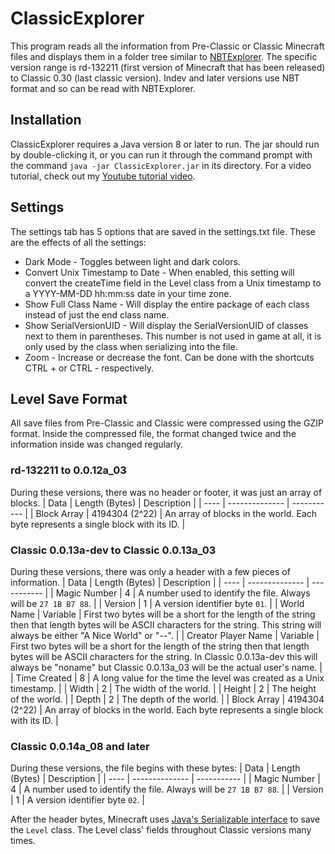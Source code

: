 # ClassicExplorer
This program reads all the information from Pre-Classic or Classic Minecraft files and displays them in a folder tree similar to [NBTExplorer](https://github.com/jaquadro/NBTExplorer/releases). The specific version range is rd-132211 (first version of Minecraft that has been released) to Classic 0.30 (last classic version). Indev and later versions use NBT format and so can be read with NBTExplorer.

## Installation
ClassicExplorer requires a Java version 8 or later to run. The jar should run by double-clicking it, or you can run it through the command prompt with the command `java -jar ClassicExplorer.jar` in its directory. For a video tutorial, check out my [Youtube tutorial video](https://youtu.be/-QrfYUrjVsQ).

## Settings
The settings tab has 5 options that are saved in the settings.txt file. These are the effects of all the settings:
* Dark Mode - Toggles between light and dark colors.
* Convert Unix Timestamp to Date - When enabled, this setting will convert the createTime field in the Level class from a Unix timestamp to a YYYY-MM-DD hh:mm:ss date in your time zone.
* Show Full Class Name - Will display the entire package of each class instead of just the end class name.
* Show SerialVersionUID - Will display the SerialVersionUID of classes next to them in parentheses. This number is not used in game at all, it is only used by the class when serializing into the file.
* Zoom - Increase or decrease the font. Can be done with the shortcuts CTRL + or CTRL - respectively.

## Level Save Format
All save files from Pre-Classic and Classic were compressed using the GZIP format. Inside the compressed file, the format changed twice and the information inside was changed regularly.

### rd-132211 to 0.0.12a_03
During these versions, there was no header or footer, it was just an array of blocks. 
| Data | Length (Bytes) |	Description |
| ---- | -------------- | ----------- |
| Block Array |	4194304 (2^22) | An array of blocks in the world. Each byte represents a single block with its ID. |

### Classic 0.0.13a-dev to Classic 0.0.13a_03
During these versions, there was only a header with a few pieces of information.
| Data | Length (Bytes) |	Description |
| ---- | -------------- | ----------- |
| Magic Number |	4 |	A number used to identify the file. Always will be `27 1B B7 88`. |
| Version |	1 |	A version identifier byte `01`. |
| World Name | Variable |	First two bytes will be a short for the length of the string then that length bytes will be ASCII characters for the string. This string will always be either "A Nice World" or "--". |
| Creator Player Name |	Variable |	First two bytes will be a short for the length of the string then that length bytes will be ASCII characters for the string. In Classic 0.0.13a-dev this will always be "noname" but Classic 0.0.13a_03 will be the actual user's name. |
| Time Created | 8 |	A long value for the time the level was created as a Unix timestamp. |
| Width |	2 |	The width of the world. |
| Height |	2 |	The height of the world. |
| Depth |	2 |	The depth of the world. |
| Block Array |	4194304 (2^22) |	An array of blocks in the world. Each byte represents a single block with its ID. | 

### Classic 0.0.14a_08 and later
During these versions, the file begins with these bytes: 
| Data | Length (Bytes) |	Description |
| ---- | -------------- | ----------- |
| Magic Number |	4 |	A number used to identify the file. Always will be `27 1B B7 88`. |
| Version |	1 |	A version identifier byte `02`. |

After the header bytes, Minecraft uses [Java's Serializable interface](https://docs.oracle.com/javase/6/docs/platform/serialization/spec/protocol.html) to save the `Level` class. The Level class' fields throughout Classic versions many times.
